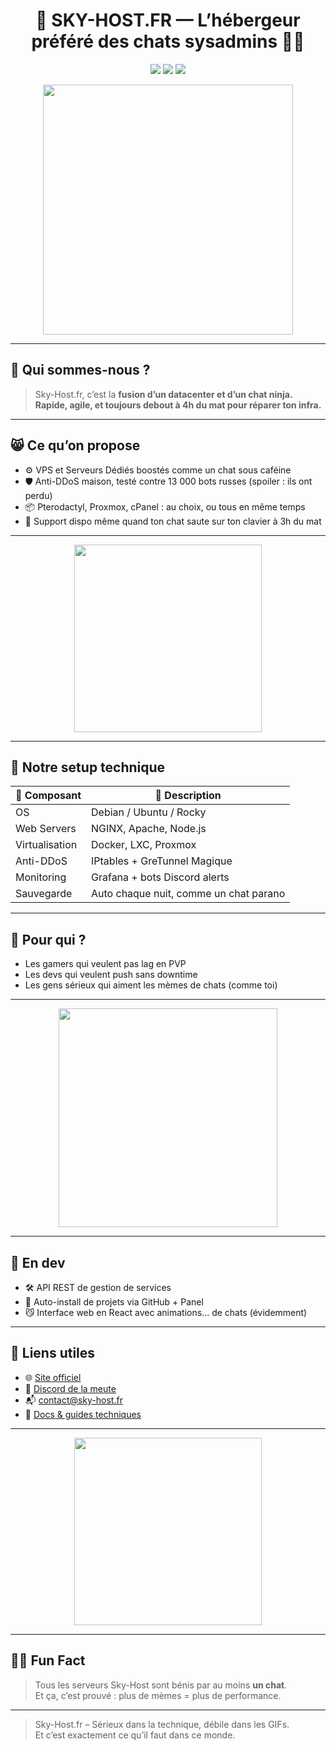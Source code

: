 <h1 align="center">🚀 SKY-HOST.FR — L’hébergeur préféré des chats sysadmins 🐱‍💻</h1>

<p align="center">
  <img src="https://img.shields.io/badge/Infra-Level%20999-red?style=for-the-badge" />
  <img src="https://img.shields.io/badge/DDoS%20Proof-Yes-brightgreen?style=for-the-badge&logo=cloudflare" />
  <img src="https://img.shields.io/badge/Support-Chat%20friendly-blue?style=for-the-badge&logo=discord" />
</p>

<p align="center">
  <img src="https://media.giphy.com/media/v1.Y2lkPTc5MGI3NjExczRmbWJ6cWoybzJkdTZ6bXh3OG1qZW5yb3ZxNzUyNnEya2E2YXo3biZlcD12MV9naWZzX3NlYXJjaCZjdD1n/mCRJDo24UvJMA/giphy.gif" width="400"/>
</p>

---

## 🐾 Qui sommes-nous ?

> Sky-Host.fr, c’est la **fusion d’un datacenter et d’un chat ninja.**  
> **Rapide, agile, et toujours debout à 4h du mat pour réparer ton infra.**

---

## 😸 Ce qu’on propose

- ⚙️ VPS et Serveurs Dédiés boostés comme un chat sous caféine  
- 🛡️ Anti-DDoS maison, testé contre 13 000 bots russes (spoiler : ils ont perdu)  
- 📦 Pterodactyl, Proxmox, cPanel : au choix, ou tous en même temps  
- 🔧 Support dispo même quand ton chat saute sur ton clavier à 3h du mat

---

<p align="center">
  <img src="https://media.giphy.com/media/JIX9t2j0ZTN9S/giphy.gif" width="300"/>
</p>

---

## 🧰 Notre setup technique

| 🔌 Composant     | 🧠 Description |
|------------------|----------------|
| OS               | Debian / Ubuntu / Rocky |
| Web Servers      | NGINX, Apache, Node.js |
| Virtualisation   | Docker, LXC, Proxmox |
| Anti-DDoS        | IPtables + GreTunnel Magique |
| Monitoring       | Grafana + bots Discord alerts |
| Sauvegarde       | Auto chaque nuit, comme un chat parano |

---

## 🧠 Pour qui ?

- Les gamers qui veulent pas lag en PVP  
- Les devs qui veulent push sans downtime  
- Les gens sérieux qui aiment les mèmes de chats (comme toi)

---

<p align="center">
  <img src="https://media.giphy.com/media/3oriO0OEd9QIDdllqo/giphy.gif" width="350"/>
</p>

---

## 🚨 En dev

- 🛠️ API REST de gestion de services  
- 🧪 Auto-install de projets via GitHub + Panel  
- 😼 Interface web en React avec animations... de chats (évidemment)

---

## 🔗 Liens utiles

- 🌐 [Site officiel](https://sky-host.fr)  
- 💬 [Discord de la meute](https://discord.gg/sky-host)  
- 📬 contact@sky-host.fr  
- 🧠 [Docs & guides techniques](https://docs.sky-host.fr)

---

<p align="center">
  <img src="https://media.giphy.com/media/l3vR85PnGsBwu1PFK/giphy.gif" width="300"/>
</p>

---

## 🐱‍👤 Fun Fact

> Tous les serveurs Sky-Host sont bénis par au moins **un chat**.  
> Et ça, c’est prouvé : plus de mèmes = plus de performance.

---

> Sky-Host.fr – Sérieux dans la technique, débile dans les GIFs.  
> Et c’est exactement ce qu’il faut dans ce monde.

